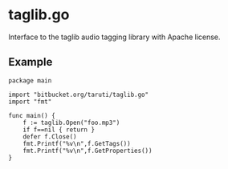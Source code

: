 taglib.go
=========

Interface to the taglib audio tagging library with Apache license.

Example
-------

    package main

    import "bitbucket.org/taruti/taglib.go"
    import "fmt"

    func main() {
        f := taglib.Open("foo.mp3")
        if f==nil { return }
        defer f.Close()
        fmt.Printf("%v\n",f.GetTags())
        fmt.Printf("%v\n",f.GetProperties())
    }
